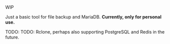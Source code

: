 WIP 

Just a basic tool for file backup and MariaDB. **Currently, only for personal use.** 

TODO: TODO: Rclone, perhaps also supporting PostgreSQL and Redis in the future.

